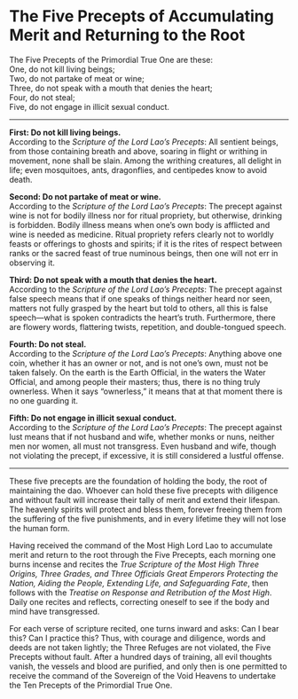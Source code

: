 # The Five Precepts of Accumulating Merit and Returning to the Root

The Five Precepts of the Primordial True One are these:  
One, do not kill living beings;  
Two, do not partake of meat or wine;  
Three, do not speak with a mouth that denies the heart;  
Four, do not steal;  
Five, do not engage in illicit sexual conduct.

---

**First: Do not kill living beings.**  
According to the *Scripture of the Lord Lao’s Precepts*: All sentient beings, from those containing breath and above, soaring in flight or writhing in movement, none shall be slain. Among the writhing creatures, all delight in life; even mosquitoes, ants, dragonflies, and centipedes know to avoid death.

**Second: Do not partake of meat or wine.**  
According to the *Scripture of the Lord Lao’s Precepts*: The precept against wine is not for bodily illness nor for ritual propriety, but otherwise, drinking is forbidden. Bodily illness means when one’s own body is afflicted and wine is needed as medicine. Ritual propriety refers clearly not to worldly feasts or offerings to ghosts and spirits; if it is the rites of respect between ranks or the sacred feast of true numinous beings, then one will not err in observing it.

**Third: Do not speak with a mouth that denies the heart.**  
According to the *Scripture of the Lord Lao’s Precepts*: The precept against false speech means that if one speaks of things neither heard nor seen, matters not fully grasped by the heart but told to others, all this is false speech—what is spoken contradicts the heart’s truth. Furthermore, there are flowery words, flattering twists, repetition, and double-tongued speech.

**Fourth: Do not steal.**  
According to the *Scripture of the Lord Lao’s Precepts*: Anything above one coin, whether it has an owner or not, and is not one’s own, must not be taken falsely. On the earth is the Earth Official, in the waters the Water Official, and among people their masters; thus, there is no thing truly ownerless. When it says “ownerless,” it means that at that moment there is no one guarding it.

**Fifth: Do not engage in illicit sexual conduct.**  
According to the *Scripture of the Lord Lao’s Precepts*: The precept against lust means that if not husband and wife, whether monks or nuns, neither men nor women, all must not transgress. Even husband and wife, though not violating the precept, if excessive, it is still considered a lustful offense.

---

These five precepts are the foundation of holding the body, the root of maintaining the dao. Whoever can hold these five precepts with diligence and without fault will increase their tally of merit and extend their lifespan. The heavenly spirits will protect and bless them, forever freeing them from the suffering of the five punishments, and in every lifetime they will not lose the human form.

Having received the command of the Most High Lord Lao to accumulate merit and return to the root through the Five Precepts, each morning one burns incense and recites the *True Scripture of the Most High Three Origins, Three Grades, and Three Officials Great Emperors Protecting the Nation, Aiding the People, Extending Life, and Safeguarding Fate*, then follows with the *Treatise on Response and Retribution of the Most High*. Daily one recites and reflects, correcting oneself to see if the body and mind have transgressed.

For each verse of scripture recited, one turns inward and asks: Can I bear this? Can I practice this? Thus, with courage and diligence, words and deeds are not taken lightly; the Three Refuges are not violated, the Five Precepts without fault. After a hundred days of training, all evil thoughts vanish, the vessels and blood are purified, and only then is one permitted to receive the command of the Sovereign of the Void Heavens to undertake the Ten Precepts of the Primordial True One.